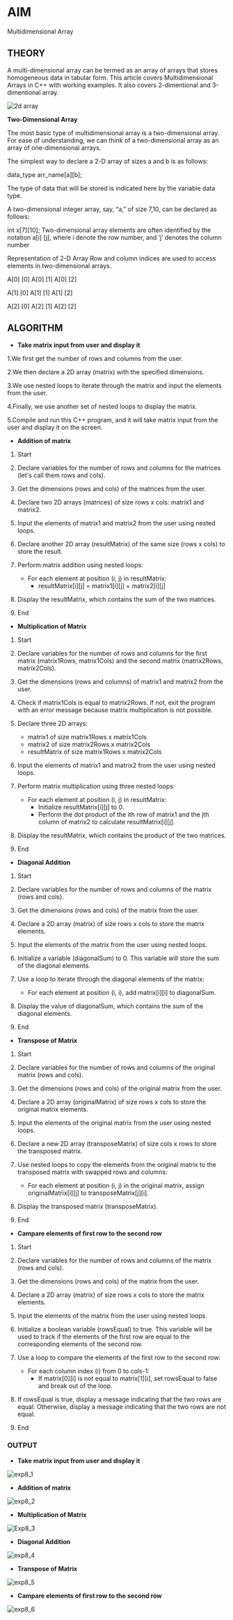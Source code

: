 # **AIM**

Multidimensional Array 

## **THEORY**

A multi-dimensional array can be termed as an array of arrays that stores homogeneous data in tabular form. This article covers Multidimensional Arrays in C++ with working examples. It also covers 2-dimentional and 3-dimentional array.

![2d array](https://github.com/Purvansha022609/2D-Array/assets/139473344/9bea695c-996f-4679-ae1a-563afacfadb2)

**Two-Dimensional Array**

The most basic type of multidimensional array is a two-dimensional array. For ease of understanding, we can think of a two-dimensional array as an array of one-dimensional arrays.

The simplest way to declare a 2-D array of sizes a and b is as follows:

data_type arr_name[a][b];

The type of data that will be stored is indicated here by the variable data type.

A two-dimensional integer array, say, “a,” of size 7,10, can be declared as follows:

int x[7][10]; Two-dimensional array elements are often identified by the notation a[i] [j], where i denote the row number, and ‘j’ denotes the column number

Representation of 2-D Array
Row and column indices are used to access elements in two-dimensional arrays.

A[0] [0]	A[0] [1]	A[0] [2]

A[1] [0]	A[1] [1]	A[1] [2]

A[2] [0]	A[2] [1]	A[2] [2]

## **ALGORITHM**

- **Take matrix input from user and display it**

1.We first get the number of rows and columns from the user.

2.We then declare a 2D array (matrix) with the specified dimensions.

3.We use nested loops to iterate through the matrix and input the elements from the user.

4.Finally, we use another set of nested loops to display the matrix.

5.Compile and run this C++ program, and it will take matrix input from the user and display it on the screen.

- **Addition of matrix**
  
1. Start

2. Declare variables for the number of rows and columns for the matrices (let's call them rows and cols).

3. Get the dimensions (rows and cols) of the matrices from the user.

4. Declare two 2D arrays (matrices) of size rows x cols: matrix1 and matrix2.

5. Input the elements of matrix1 and matrix2 from the user using nested loops.

6. Declare another 2D array (resultMatrix) of the same size (rows x cols) to store the result.

7. Perform matrix addition using nested loops:
   - For each element at position (i, j) in resultMatrix:
     - resultMatrix[i][j] = matrix1[i][j] + matrix2[i][j]

8. Display the resultMatrix, which contains the sum of the two matrices.

9. End

- **Multiplication of Matrix**

1. Start

2. Declare variables for the number of rows and columns for the first matrix (matrix1Rows, matrix1Cols) and the second matrix (matrix2Rows, matrix2Cols).

3. Get the dimensions (rows and columns) of matrix1 and matrix2 from the user.
   
4. Check if matrix1Cols is equal to matrix2Rows. If not, exit the program with an error message because matrix multiplication is not possible.

5. Declare three 2D arrays:
   - matrix1 of size matrix1Rows x matrix1Cols
   - matrix2 of size matrix2Rows x matrix2Cols
   - resultMatrix of size matrix1Rows x matrix2Cols

6. Input the elements of matrix1 and matrix2 from the user using nested loops.

7. Perform matrix multiplication using three nested loops:
   - For each element at position (i, j) in resultMatrix:
     - Initialize resultMatrix[i][j] to 0.
     - Perform the dot product of the ith row of matrix1 and the jth column of matrix2 to calculate resultMatrix[i][j].

8. Display the resultMatrix, which contains the product of the two matrices.

9. End

- **Diagonal Addition**

1. Start

2. Declare variables for the number of rows and columns of the matrix (rows and cols).

3. Get the dimensions (rows and cols) of the matrix from the user.

4. Declare a 2D array (matrix) of size rows x cols to store the matrix elements.

5. Input the elements of the matrix from the user using nested loops.

6. Initialize a variable (diagonalSum) to 0. This variable will store the sum of the diagonal elements.

7. Use a loop to iterate through the diagonal elements of the matrix:
   - For each element at position (i, i), add matrix[i][i] to diagonalSum.

8. Display the value of diagonalSum, which contains the sum of the diagonal elements.

9. End

- **Transpose of Matrix**

1. Start

2. Declare variables for the number of rows and columns of the original matrix (rows and cols).

3. Get the dimensions (rows and cols) of the original matrix from the user.

4. Declare a 2D array (originalMatrix) of size rows x cols to store the original matrix elements.

5. Input the elements of the original matrix from the user using nested loops.

6. Declare a new 2D array (transposeMatrix) of size cols x rows to store the transposed matrix.

7. Use nested loops to copy the elements from the original matrix to the transposed matrix with swapped rows and columns:
   - For each element at position (i, j) in the original matrix, assign originalMatrix[i][j] to transposeMatrix[j][i].

8. Display the transposed matrix (transposeMatrix).

9. End

- **Campare elements of first row to the second row**

1. Start

2. Declare variables for the number of rows and columns of the matrix (rows and cols).

3. Get the dimensions (rows and cols) of the matrix from the user.

4. Declare a 2D array (matrix) of size rows x cols to store the matrix elements.

5. Input the elements of the matrix from the user using nested loops.

6. Initialize a boolean variable (rowsEqual) to true. This variable will be used to track if the elements of the first row are equal to the corresponding elements of the second row.

7. Use a loop to compare the elements of the first row to the second row:
   - For each column index (i) from 0 to cols-1:
     - If matrix[0][i] is not equal to matrix[1][i], set rowsEqual to false and break out of the loop.

8. If rowsEqual is true, display a message indicating that the two rows are equal. Otherwise, display a message indicating that the two rows are not equal.

9. End

### **OUTPUT**

- **Take matrix input from user and display it**
  

![exp8_1](https://github.com/Purvansha022609/2D-Array/assets/139473344/c62500f9-3eda-4736-a85b-8e1b7c00aaa8)


- **Addition of matrix**

  
![exp8_2](https://github.com/Purvansha022609/2D-Array/assets/139473344/c220224d-2869-4ff9-9ef5-b55fe5bc8ea3)

- **Multiplication of Matrix**

![Exp8_3](https://github.com/Purvansha022609/2D-Array/assets/139473344/37aff92d-f199-401b-b678-1f44030cffc5)

- **Diagonal Addition**

![exp8_4](https://github.com/Purvansha022609/2D-Array/assets/139473344/d2f76065-dff4-4c53-98e9-aaa679e62445)

- **Transpose of Matrix**


![exp8_5](https://github.com/Purvansha022609/2D-Array/assets/139473344/42559439-19ad-409c-9e65-e76cd75a3899)


- **Campare elements of first row to the second row**

![exp8_6](https://github.com/Purvansha022609/2D-Array/assets/139473344/3a8fc90c-0bf3-497c-88f5-e1b7caa5e58e)
